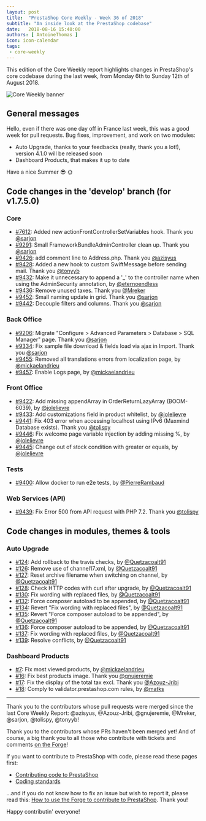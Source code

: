 ```yaml
---
layout: post
title:  "PrestaShop Core Weekly - Week 36 of 2018"
subtitle: "An inside look at the PrestaShop codebase"
date:   2018-08-16 15:40:00
authors: [ AntoineThomas ]
icon: icon-calendar
tags:
 - core-weekly
---
```


This edition of the Core Weekly report highlights changes in PrestaShop's core codebase during the last week, from Monday 6th to Sunday 12th of August 2018.

![Core Weekly banner](/assets/images/2017/04/core_weekly_banner.jpg)


## General messages

Hello, even if there was one day off in France last week, this was a good week for pull requests. Bug fixes, improvement, and work on two modules:

* Auto Upgrade, thanks to your feedbacks (really, thank you a lot!), version 4.1.0 will be released soon
* Dashboard Products, that makes it up to date

Have a nice Summer 😎 🌞


## Code changes in the 'develop' branch (for v1.7.5.0)

### Core

* [#7612](https://github.com/PrestaShop/PrestaShop/pull/7612): Added new actionFrontControllerSetVariables hook. Thank you [@sarjon](https://github.com/sarjon)
* [#9291](https://github.com/PrestaShop/PrestaShop/pull/9291): Small FrameworkBundleAdminController clean up. Thank you [@sarjon](https://github.com/sarjon)
* [#9426](https://github.com/PrestaShop/PrestaShop/pull/9426): add comment line to Address.php. Thank you [@azisyus](https://github.com/azisyus)
* [#9428](https://github.com/PrestaShop/PrestaShop/pull/9428): Added a new hook to custom SwiftMessage before sending mail. Thank you [@tonyyb](https://github.com/tonyyb)
* [#9432](https://github.com/PrestaShop/PrestaShop/pull/9432):  Make it unnecessary to append a '_' to the controller name when using the AdminSecurity annotation, by [@eternoendless](https://github.com/eternoendless)
* [#9436](https://github.com/PrestaShop/PrestaShop/pull/9436): Remove unused taxes. Thank you [@Mreker](https://github.com/Mreker)
* [#9452](https://github.com/PrestaShop/PrestaShop/pull/9452): Small naming update in grid. Thank you [@sarjon](https://github.com/sarjon)
* [#9442](https://github.com/PrestaShop/PrestaShop/pull/9442): Decouple filters and columns. Thank you [@sarjon](https://github.com/sarjon)

### Back Office

* [#9206](https://github.com/PrestaShop/PrestaShop/pull/9206): Migrate "Configure > Advanced Parameters > Database > SQL Manager" page. Thank you [@sarjon](https://github.com/sarjon)
* [#9334](https://github.com/PrestaShop/PrestaShop/pull/9334): Fix sample file download & fields load via ajax in Import. Thank you [@sarjon](https://github.com/sarjon)
* [#9455](https://github.com/PrestaShop/PrestaShop/pull/9455): Removed all translations errors from localization page, by [@mickaelandrieu](https://github.com/mickaelandrieu)
* [#9457](https://github.com/PrestaShop/PrestaShop/pull/9457): Enable Logs page, by [@mickaelandrieu](https://github.com/mickaelandrieu)


### Front Office

* [#9422](https://github.com/PrestaShop/PrestaShop/pull/9422): Add missing appendArray in OrderReturnLazyArray (BOOM-6039), by [@jolelievre](https://github.com/jolelievre)
* [#9433](https://github.com/PrestaShop/PrestaShop/pull/9433): Add customizations field in product whitelist, by [@jolelievre](https://github.com/jolelievre)
* [#9441](https://github.com/PrestaShop/PrestaShop/pull/9441): Fix 403 error when accessing localhost using IPv6 (Maxmind Database exists). Thank you [@tolispy](https://github.com/tolispy)
* [#9446](https://github.com/PrestaShop/PrestaShop/pull/9446): Fix welcome page variable injection by adding missing %, by [@jolelievre](https://github.com/jolelievre)
* [#9445](https://github.com/PrestaShop/PrestaShop/pull/9445): Change out of stock condition with greater or equals, by [@jolelievre](https://github.com/jolelievre)

### Tests

* [#9400](https://github.com/PrestaShop/PrestaShop/pull/9400): Allow docker to run e2e tests, by [@PierreRambaud](https://github.com/PierreRambaud)


### Web Services (API)

* [#9439](https://github.com/PrestaShop/PrestaShop/pull/9439): Fix Error 500 from API request with PHP 7.2. Thank you [@tolispy](https://github.com/tolispy)


## Code changes in modules, themes & tools

### Auto Upgrade

* [#124](https://github.com/PrestaShop/autoupgrade/pull/124): Add rollback to the travis checks, by [@Quetzacoalt91](https://github.com/Quetzacoalt91)
* [#126](https://github.com/PrestaShop/autoupgrade/pull/126): Remove use of channel17.xml, by [@Quetzacoalt91](https://github.com/Quetzacoalt91)
* [#127](https://github.com/PrestaShop/autoupgrade/pull/127): Reset archive filename when switching on channel, by [@Quetzacoalt91](https://github.com/Quetzacoalt91)
* [#128](https://github.com/PrestaShop/autoupgrade/pull/128): Check HTTP codes with curl after upgrade, by [@Quetzacoalt91](https://github.com/Quetzacoalt91)
* [#130](https://github.com/PrestaShop/autoupgrade/pull/130): Fix wording with replaced files, by [@Quetzacoalt91](https://github.com/Quetzacoalt91)
* [#132](https://github.com/PrestaShop/autoupgrade/pull/132): Force composer autoload to be appended, by [@Quetzacoalt91](https://github.com/Quetzacoalt91)
* [#134](https://github.com/PrestaShop/autoupgrade/pull/134): Revert "Fix wording with replaced files", by [@Quetzacoalt91](https://github.com/Quetzacoalt91)
* [#135](https://github.com/PrestaShop/autoupgrade/pull/135): Revert "Force composer autoload to be appended", by [@Quetzacoalt91](https://github.com/Quetzacoalt91)
* [#136](https://github.com/PrestaShop/autoupgrade/pull/136): Force composer autoload to be appended, by [@Quetzacoalt91](https://github.com/Quetzacoalt91)
* [#137](https://github.com/PrestaShop/autoupgrade/pull/137): Fix wording with replaced files, by [@Quetzacoalt91](https://github.com/Quetzacoalt91)
* [#139](https://github.com/PrestaShop/autoupgrade/pull/139): Resolve conflicts, by [@Quetzacoalt91](https://github.com/Quetzacoalt91)


### Dashboard Products

* [#7](https://github.com/PrestaShop/dashproducts/pull/7): Fix most viewed products, by [@mickaelandrieu](https://github.com/mickaelandrieu)
* [#16](https://github.com/PrestaShop/dashproducts/pull/16): Fix best products image. Thank you [@gnujeremie](https://github.com/gnujeremie)
* [#17](https://github.com/PrestaShop/dashproducts/pull/17): Fix the display of the total tax excl. Thank you [@Azouz-Jribi](https://github.com/Azouz-Jribi)
* [#18](https://github.com/PrestaShop/dashproducts/pull/18): Comply to validator.prestashop.com rules, by [@matks](https://github.com/matks)


<hr />

Thank you to the contributors whose pull requests were merged since the last Core Weekly Report: @azisyus, @Azouz-Jribi, @gnujeremie, @Mreker, @sarjon, @tolispy, @tonyyb!

Thank you to the contributors whose PRs haven't been merged yet! And of course, a big thank you to all those who contribute with tickets and comments [on the Forge](http://forge.prestashop.com/)!

If you want to contribute to PrestaShop with code, please read these pages first:

 * [Contributing code to PrestaShop](https://devdocs.prestashop.com/1.7/contribute/contribution-guidelines/)
 * [Coding standards](https://devdocs.prestashop.com/1.7/development/coding-standards/)

...and if you do not know how to fix an issue but wish to report it, please read this: [How to use the Forge to contribute to PrestaShop](https://devdocs.prestashop.com/1.7/contribute/contribute-reporting-issues/). Thank you!

Happy contributin' everyone!
